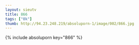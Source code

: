 ```yaml
--- 
layout: sieutv
title: 866
tags: ["0k"]
thumb: http://94.23.248.219/absoluporn-1/image/002/866.jpg
---
```

{% include absoluporn key="866" %} 
